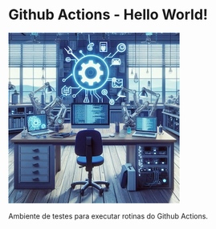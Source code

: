 # Github Actions - Hello World!

![Imagem de 'laboratório de automação e desenvolvimento de software com o símbolo do Github' gerada pela Inteligência Articial Copilot da Microsoft.](/assets/_24035650-487d-40a0-a197-2c6d83610228.webp "Imagem de 'laboratório de automação e desenvolvimento de software com o símbolo do Github' gerada pela Inteligência Articial Copilot da Microsoft.")

Ambiente de testes para executar rotinas do Github Actions.